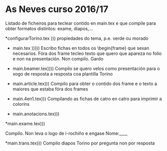 # As Neves curso 2016/17


Listado de ficheiros para teclear contido en main.tex e que compile para obter formatos distintos: exame, diapos,...



*configurarTorino.tex ))) propiedades do tema, p.e. verde ou morado


* main.tex )))))
Escribo fichas en todos os \begin{frame} que sexan necesarios. Fóra dos frame tecleo texto que quero que apareza no folio e non na presentación. Non compilo. Gardo

* main.beamer.tex))))
 Compilo se quero velos como presentación para o xogo de resposta a resposta coa plantilla Torino

* main.article.tex)))
 Compilo para obter o contido dos frame e o texto a maiores que estaba fóra dos frames

* main.4en1.tex)))
Compilando as fichas de catro en catro para imprimir a coloríns

* main.anotacions.tex)))

*main.exame.tex)))

Compilo. Non leva o logo de i-rochiño e engase Nome:____

*main.trans.tex)))
Compilo diapos Torino por pregunta non por resposta

